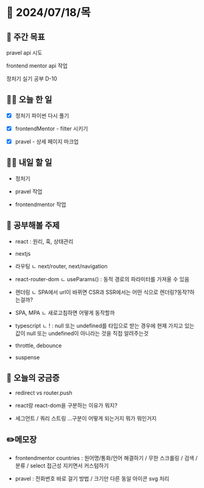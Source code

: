 # 📅 2024/07/18/목

## 🚀 주간 목표

pravel api 시도

frontend mentor api 작업

정처기 실기 공부 D-10

## 💪🏻 오늘 한 일

- [x] 정처기 파이썬 다시 풀기

- [x] frontendMentor - filter 시키기

- [x] pravel - 상세 페이지 마크업

## 🫵🏻 내일 할 일

- 정처기

- pravel 작업

- frontendmentor 작업

## 🔎 공부해볼 주제

- react : 원리, 훅, 상태관리

- nextjs

- 라우팅
  ㄴ next/router, next/navigation

- react-router-dom
  ㄴ useParams() : 동적 경로의 파라미터를 가져올 수 있음

- 렌더링
  ㄴ SPA에서 url이 바뀌면 CSR과 SSR에서는 어떤 식으로 렌더링?동작?하는걸까?

- SPA, MPA
  ㄴ 새로고침하면 어떻게 동작할까

- typescript
  ㄴ ! : null 또는 undefined를 타입으로 받는 경우에 현재 가지고 있는 값이 null 또는 undefined이 아니라는 것을 직접 알려주는것

- throttle, debounce

- suspense

## 👀 오늘의 궁금증

- redirect vs router.push

- react랑 react-dom을 구분하는 이유가 뭐지?

- 세그먼트 / 쿼리 스트링 ...구분이 어떻게 되는거지 뭐가 뭐인거지

## ✏️메모장

- frontendmentor countries : 원어명/통화/언어 해결하기 / 무한 스크롤링 / 검색 / 분류 / select 접근성 지키면서 커스텀하기

- pravel : 전화번호 바로 걸기 방법 / 크기만 다른 동일 아이콘 svg 처리
